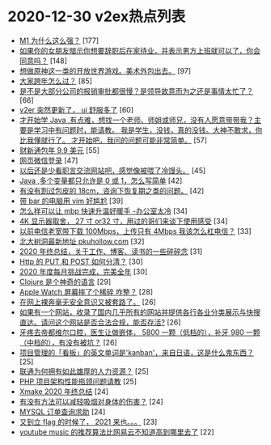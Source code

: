 # 2020-12-30 v2ex热点列表

+ [M1 为什么这么强？](https://www.v2ex.com/t/740196#reply177) [177]
+ [如果你的女朋友暗示你想要辞职后在家待业，并表示男方上班就可以了，你会同意吗？](https://www.v2ex.com/t/740219#reply148) [148]
+ [想做原神这一类的开放世界游戏。美术外包出去。](https://www.v2ex.com/t/740270#reply97) [97]
+ [大家跨年怎么过？](https://www.v2ex.com/t/740202#reply85) [85]
+ [是不是大部分公司的报销审批都很慢？是领导故意而为之还是事情太忙了？](https://www.v2ex.com/t/740244#reply66) [66]
+ [v2er 突然更新了， ui 舒服多了](https://www.v2ex.com/t/740216#reply60) [60]
+ [才开始学 Java ,有点难，想找一个老师、师姐或师兄，没有人愿意带带我？主要是学习中有问题时，能请教。 我是学生，没钱，真的没钱。大神不敢求，你比我懂就行了。 才开始吧，我问的问题可能非常简单。](https://www.v2ex.com/t/740415#reply57) [57]
+ [财新通包年 9.9 美元](https://www.v2ex.com/t/740284#reply55) [55]
+ [网页微信登录](https://www.v2ex.com/t/740217#reply47) [47]
+ [以后还是少看职言交流网站吧，感觉像被喂了冷馒头。](https://www.v2ex.com/t/740294#reply45) [45]
+ [Java ,多个变量都只允许是 0 或 1，怎么写简单](https://www.v2ex.com/t/740262#reply42) [42]
+ [有没有割过包皮的 18cm，咨询下恢复期之类的问题。](https://www.v2ex.com/t/740308#reply42) [42]
+ [带 bar 的电脑用 vim 好尴尬](https://www.v2ex.com/t/740207#reply39) [39]
+ [怎么样可以让 mbp 快速升温好暖手 -办公室太冷](https://www.v2ex.com/t/740208#reply34) [34]
+ [4K 显示器取舍， 27 寸 or32 寸，用过的哥们来谈下使用感受](https://www.v2ex.com/t/740278#reply34) [34]
+ [以前电信老宽带下载 100Mbps，上传只有 4Mbps 我该怎么杠电信？](https://www.v2ex.com/t/740276#reply33) [33]
+ [北大树洞最新地址 pkuhollow.com](https://www.v2ex.com/t/740186#reply32) [32]
+ [2020 年终总结，关于工作、博客、读书的一些碎碎念](https://www.v2ex.com/t/740181#reply31) [31]
+ [Http 的 PUT 和 POST 如何分清？](https://www.v2ex.com/t/740248#reply30) [30]
+ [2020 年度每月挑战完成，完美全年](https://www.v2ex.com/t/740304#reply30) [30]
+ [Clojure 是个神奇的语言](https://www.v2ex.com/t/740180#reply29) [29]
+ [Apple Watch 屏幕摔了个稀碎 咋整？](https://www.v2ex.com/t/740324#reply28) [28]
+ [在网上裸奔毫无安全意识又被套路了。](https://www.v2ex.com/t/740378#reply26) [26]
+ [如果有一个网站，收录了国内几乎所有的网站并提供各行各业分类展示与快搜直达。请问这个网站是否合法合规，能否存活?](https://www.v2ex.com/t/740193#reply26) [26]
+ [牙疼去帝都维尔口腔，医生让做嵌体， 5800 一颗（低档的），补牙 980 一颗（中档的），有没有被坑？](https://www.v2ex.com/t/740229#reply26) [26]
+ [项目管理的「看板」的英文单词是'kanban'，来自日语，这是什么鬼东西？](https://www.v2ex.com/t/740314#reply25) [25]
+ [联通为何拥有如此雄厚的人力资源？](https://www.v2ex.com/t/740327#reply25) [25]
+ [PHP 项目架构性能瓶颈问题请教](https://www.v2ex.com/t/740346#reply25) [25]
+ [Xmake 2020 年终总结](https://www.v2ex.com/t/740226#reply24) [24]
+ [有没有方法可以减轻吸烟对身体的伤害？](https://www.v2ex.com/t/740310#reply24) [24]
+ [MYSQL 订单查询求助](https://www.v2ex.com/t/740336#reply24) [24]
+ [又到立 flag 的时候了， 2021 来也。。。](https://www.v2ex.com/t/740218#reply23) [23]
+ [youtube music 的推荐算法比网易云不知道高到哪里去了](https://www.v2ex.com/t/740383#reply22) [22]
